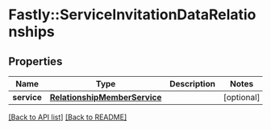 # Fastly::ServiceInvitationDataRelationships

## Properties

| Name | Type | Description | Notes |
| ---- | ---- | ----------- | ----- |
| **service** | [**RelationshipMemberService**](RelationshipMemberService.md) |  | [optional] |

[[Back to API list]](../../README.md#endpoints) [[Back to README]](../../README.md)

